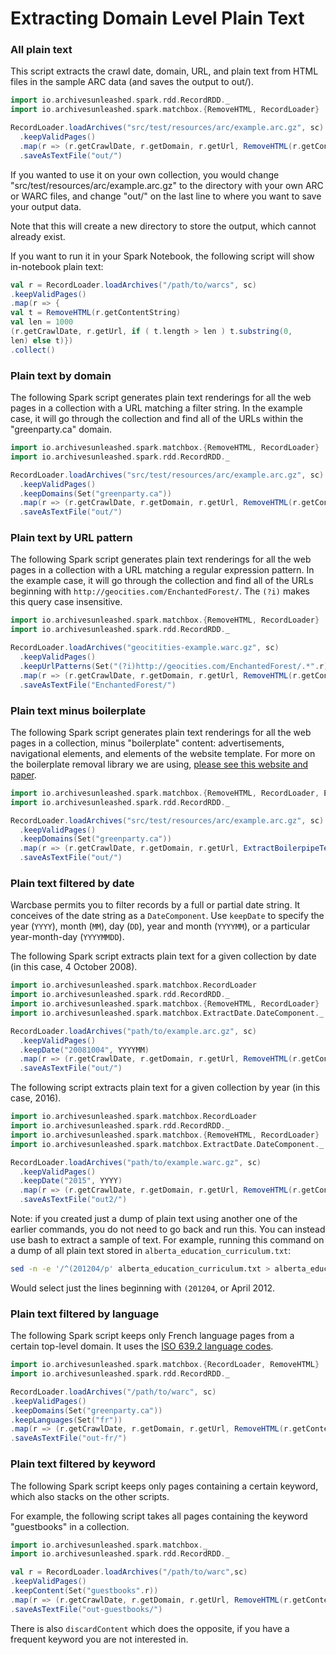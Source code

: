 # Extracting Domain Level Plain Text

### All plain text

This script extracts the crawl date, domain, URL, and plain text from HTML files in the sample ARC data (and saves the output to out/). 

```scala
import io.archivesunleashed.spark.rdd.RecordRDD._
import io.archivesunleashed.spark.matchbox.{RemoveHTML, RecordLoader}

RecordLoader.loadArchives("src/test/resources/arc/example.arc.gz", sc)
  .keepValidPages()
  .map(r => (r.getCrawlDate, r.getDomain, r.getUrl, RemoveHTML(r.getContentString)))
  .saveAsTextFile("out/")
```

If you wanted to use it on your own collection, you would change "src/test/resources/arc/example.arc.gz" to the directory with your own ARC or WARC files, and change "out/" on the last line to where you want to save your output data.

Note that this will create a new directory to store the output, which cannot already exist.

If you want to run it in your Spark Notebook, the following script will show in-notebook plain text:

```scala
val r = RecordLoader.loadArchives("/path/to/warcs", sc) 
.keepValidPages()
.map(r => { 
val t = RemoveHTML(r.getContentString) 
val len = 1000 
(r.getCrawlDate, r.getUrl, if ( t.length > len ) t.substring(0, 
len) else t)}) 
.collect() 
```

### Plain text by domain

The following Spark script generates plain text renderings for all the web pages in a collection with a URL matching a filter string. In the example case, it will go through the collection and find all of the URLs within the "greenparty.ca" domain.

```scala
import io.archivesunleashed.spark.matchbox.{RemoveHTML, RecordLoader}
import io.archivesunleashed.spark.rdd.RecordRDD._

RecordLoader.loadArchives("src/test/resources/arc/example.arc.gz", sc)
  .keepValidPages()
  .keepDomains(Set("greenparty.ca"))
  .map(r => (r.getCrawlDate, r.getDomain, r.getUrl, RemoveHTML(r.getContentString)))
  .saveAsTextFile("out/")
```

### Plain text by URL pattern

The following Spark script generates plain text renderings for all the web pages in a collection with a URL matching a regular expression pattern. In the example case, it will go through the collection and find all of the URLs beginning with `http://geocities.com/EnchantedForest/`. The `(?i)` makes this query case insensitive.

```scala
import io.archivesunleashed.spark.matchbox.{RemoveHTML, RecordLoader}
import io.archivesunleashed.spark.rdd.RecordRDD._

RecordLoader.loadArchives("geocitities-example.warc.gz", sc)
  .keepValidPages()
  .keepUrlPatterns(Set("(?i)http://geocities.com/EnchantedForest/.*".r))
  .map(r => (r.getCrawlDate, r.getDomain, r.getUrl, RemoveHTML(r.getContentString)))
  .saveAsTextFile("EnchantedForest/")
```

### Plain text minus boilerplate

The following Spark script generates plain text renderings for all the web pages in a collection, minus "boilerplate" content: advertisements, navigational elements, and elements of the website template. For more on the boilerplate removal library we are using, [please see this website and paper](http://www.l3s.de/~kohlschuetter/boilerplate/).

```scala
import io.archivesunleashed.spark.matchbox.{RemoveHTML, RecordLoader, ExtractBoilerpipeText}
import io.archivesunleashed.spark.rdd.RecordRDD._

RecordLoader.loadArchives("src/test/resources/arc/example.arc.gz", sc)
  .keepValidPages()
  .keepDomains(Set("greenparty.ca"))
  .map(r => (r.getCrawlDate, r.getDomain, r.getUrl, ExtractBoilerpipeText(r.getContentString)))
  .saveAsTextFile("out/")
```

### Plain text filtered by date

Warcbase permits you to filter records by a full or partial date string. It conceives
of the date string as a `DateComponent`. Use `keepDate` to specify the year (`YYYY`), month (`MM`),
day (`DD`), year and month (`YYYYMM`), or a particular year-month-day (`YYYYMMDD`).

The following Spark script extracts plain text for a given collection by date (in this case, 4 October 2008). 

```scala
import io.archivesunleashed.spark.matchbox.RecordLoader
import io.archivesunleashed.spark.rdd.RecordRDD._
import io.archivesunleashed.spark.matchbox.{RemoveHTML, RecordLoader}
import io.archivesunleashed.spark.matchbox.ExtractDate.DateComponent._

RecordLoader.loadArchives("path/to/example.arc.gz", sc)
  .keepValidPages()
  .keepDate("20081004", YYYYMM)
  .map(r => (r.getCrawlDate, r.getDomain, r.getUrl, RemoveHTML(r.getContentString)))
  .saveAsTextFile("out/")
```

The following script extracts plain text for a given collection by year (in this case, 2016).

```scala
import io.archivesunleashed.spark.matchbox.RecordLoader
import io.archivesunleashed.spark.rdd.RecordRDD._
import io.archivesunleashed.spark.matchbox.{RemoveHTML, RecordLoader}
import io.archivesunleashed.spark.matchbox.ExtractDate.DateComponent._

RecordLoader.loadArchives("path/to/example.warc.gz", sc)
  .keepValidPages()
  .keepDate("2015", YYYY)
  .map(r => (r.getCrawlDate, r.getDomain, r.getUrl, RemoveHTML(r.getContentString)))
  .saveAsTextFile("out2/")
```

Note: if you created just a dump of plain text using another one of the earlier commands, you do not need to go back and run this. You can instead use bash to extract a sample of text. For example, running this command on a dump of all plain text stored in `alberta_education_curriculum.txt`:

```bash
sed -n -e '/^(201204/p' alberta_education_curriculum.txt > alberta_education_curriculum-201204.txt
```

Would select just the lines beginning with `(201204`, or April 2012.

### Plain text filtered by language

The following Spark script keeps only French language pages from a certain top-level domain. It uses the [ISO 639.2 language codes](https://www.loc.gov/standards/iso639-2/php/code_list.php).

```scala
import io.archivesunleashed.spark.matchbox.{RecordLoader, RemoveHTML}
import io.archivesunleashed.spark.rdd.RecordRDD._

RecordLoader.loadArchives("/path/to/warc", sc)
.keepValidPages()
.keepDomains(Set("greenparty.ca"))
.keepLanguages(Set("fr"))
.map(r => (r.getCrawlDate, r.getDomain, r.getUrl, RemoveHTML(r.getContentString)))
.saveAsTextFile("out-fr/")
```

### Plain text filtered by keyword

The following Spark script keeps only pages containing a certain keyword, which also stacks on the other scripts. 

For example, the following script takes all pages containing the keyword "guestbooks" in a collection.

```scala
import io.archivesunleashed.spark.matchbox._ 
import io.archivesunleashed.spark.rdd.RecordRDD._ 

val r = RecordLoader.loadArchives("/path/to/warc",sc)
.keepValidPages()
.keepContent(Set("guestbooks".r))
.map(r => (r.getCrawlDate, r.getDomain, r.getUrl, RemoveHTML(r.getContentString)))
.saveAsTextFile("out-guestbooks/")
```

There is also `discardContent` which does the opposite, if you have a frequent keyword you are not interested in.
